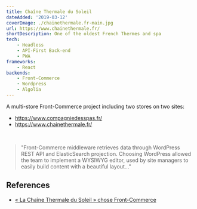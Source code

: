 ```yaml
---
title: Chaîne Thermale du Soleil
dateAdded: '2019-03-12'
coverImage: ./chainethermale.fr-main.jpg
url: https://www.chainethermale.fr/
shortDescription: One of the oldest French Thermes and spa
tech:
    - Headless
    - API-First Back-end
    - PWA
frameworks:
    - React
backends:
    - Front-Commerce    
    - Wordpress
    - Algolia
---
```


A multi-store Front-Commerce project including two stores on two sites:

* https://www.compagniedesspas.fr/
* https://www.chainethermale.fr/

<br/>

> "Front-Commerce middleware retrieves data through WordPress REST API and ElasticSearch projection. Choosing WordPress allowed the team to implement a WYSIWYG editor,  used by site managers to easily build content with a beautiful layout..."

## References

* [« La Chaîne Thermale du Soleil » chose Front-Commerce](https://www.front-commerce.com/en/2019/02/la-chaine-thermale-du-soleil-chooses-front-commerce/)


